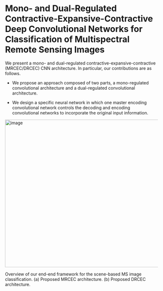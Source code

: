 # Mono- and Dual-Regulated Contractive-Expansive-Contractive Deep Convolutional Networks for Classification of Multispectral Remote Sensing Images

We present a mono- and dual-regulated contractive-expansive-contractive (MRCEC/DRCEC) CNN architecture. In particular, our contributions are as follows.

- We propose an approach composed of two parts, a mono-regulated convolutional architecture and a dual-regulated convolutional architecture.

- We design a specific neural network in which one master encoding convolutional network controls the decoding and encoding convolutional networks to incorporate the original input information.

<img width="820" height="487" alt="image" src="https://github.com/user-attachments/assets/e123c798-faa4-4f82-98e5-084cdbdded9b" />

Overview of our end-end framework for the scene-based MS image classification. (a) Proposed MRCEC architecture. (b) Proposed DRCEC architecture.
